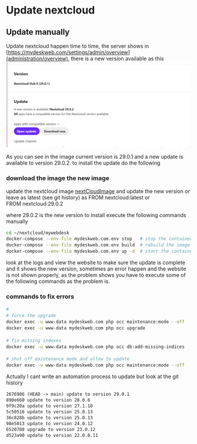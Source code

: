 # Update nextcloud
## Update manually
Update nextcloud happen time to time, the server shows in [https://mydeskweb.com/settings/admin/overview](administration/overview), there is a new version available as this ![image](../images/version_available.png)

As you can see in the image current version is 29.0.1 and a new update is available to version 29.0.2. to install the update do the following

### download the image the new image
update the nextcloud image
[nextCloudImage](/home/ubuntu/nextcloud/nextCloudImage/Dockerfile) and update the new version or leave as latest (see git history) as 
FROM nextcloud:latest
or  
FROM nextcloud:29.0.2

where 29.0.2 is the new version to install
execute the following commands manually 

```bash
cd ~/nextcloud/mywebdesk
docker-compose --env-file mydeskweb.com.env stop   # stop the container
docker-compose --env-file mydeskweb.com.env build  # rebuild the image to force download the desired varsion
docker-compose --env-file mydeskweb.com.env up -d  # start the container
```
look at the logs and view the website to make sure the update is complete and it shows the new version, sometimes an error happen and the website is not shown properly, as the problem shows you have to execute some of the following commands as the problem is.


### commands to fix errors
```bash
# 
# force the upgrade
docker exec -u www-data mydeskweb.com php occ maintenance:mode --off
docker exec -u www-data mydeskweb.com php occ upgrade

# fix missing indexes
docker exec -u www-data mydeskweb.com php occ db:add-missing-indices

# shut off maintenance mode and allow to update
docker exec -u www-data mydeskweb.com php occ maintenance:mode --off
```

Actually I cant write an automation process to update but look at the git history 
```text
2676986 (HEAD -> main) update to version 29.0.1
890e660 update to version 28.0.6
9f9c20a update to version 27.1.10
5c50516 update to version 25.0.13
36c828b update to version 25.0.13
98e5013 update to version 24.0.12
6520788 upgrade to version 23.0.12
d523a90 update to version 22.0.0.11
```